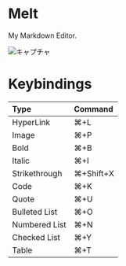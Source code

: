 # Melt

My Markdown Editor.

![キャプチャ](https://raw.githubusercontent.com/wiki/qazsato/melt/melt.png)

# Keybindings

| Type			| Command 	|
|:--------------|:----------|
| HyperLink		| ⌘+L      	| 
| Image			| ⌘+P      	| 
| Bold      	| ⌘+B       | 
| Italic    	| ⌘+I       | 
| Strikethrough | ⌘+Shift+X	| 
| Code    		| ⌘+K		| 
| Quote    		| ⌘+U		| 
| Bulleted List | ⌘+O		| 
| Numbered List | ⌘+N		| 
| Checked List 	| ⌘+Y		| 
| Table        	| ⌘+T		| 
